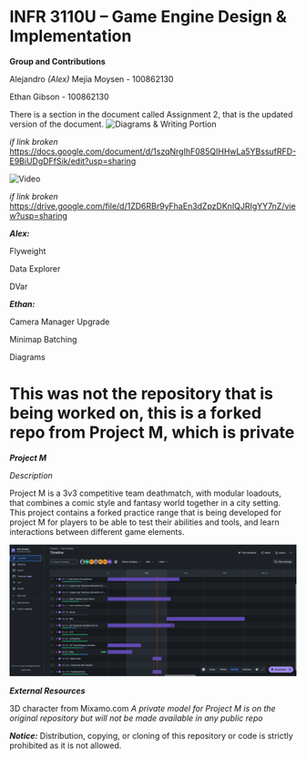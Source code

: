 # INFR 3110U – Game Engine Design & Implementation

**Group and Contributions**

Alejandro *(Alex)* Mejia Moysen - 100862130

Ethan Gibson - 100862130


There is a section in the document called Assignment 2, that is the updated version of the document.
![Diagrams & Writing Portion](https://docs.google.com/document/d/1szqNrgIhF085QIHHwLa5YBssufRFD-E9BiUDgDFfSik/edit?usp=sharing)

*if link broken*
https://docs.google.com/document/d/1szqNrgIhF085QIHHwLa5YBssufRFD-E9BiUDgDFfSik/edit?usp=sharing


![Video](https://drive.google.com/file/d/1ZD6RBr9yFhaEn3dZpzDKnIQJRIgYY7nZ/view?usp=sharing)

*if link broken*
https://drive.google.com/file/d/1ZD6RBr9yFhaEn3dZpzDKnIQJRIgYY7nZ/view?usp=sharing

***Alex:***

Flyweight

Data Explorer

DVar


***Ethan:***

Camera Manager Upgrade

Minimap Batching

Diagrams


This was not the repository that is being worked on, this is a forked repo from Project M, which is private
=
***Project M***

*Description*

Project M is a 3v3 competitive team deathmatch, with modular loadouts, that combines a comic style and fantasy world together in a city setting.
This project contains a forked practice range that is being developed for project M for players to be able to test their abilities and tools, and learn interactions between different game elements.

![Jira Timeline](https://github.com/alex-memo/ProjectM-Assignment1/blob/main/JiraTimeline.png?raw=true)

***External Resources***

3D character from Mixamo.com *A private model for Project M is on the original repository but will not be made available in any public repo*

***Notice:*** Distribution, copying, or cloning of this repository or code is strictly prohibited as it is not allowed.
